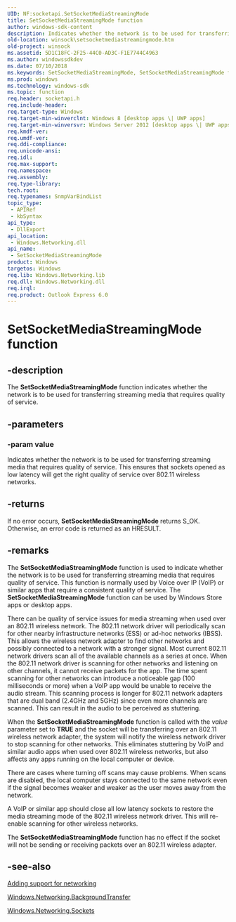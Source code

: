 ```yaml
---
UID: NF:socketapi.SetSocketMediaStreamingMode
title: SetSocketMediaStreamingMode function
author: windows-sdk-content
description: Indicates whether the network is to be used for transferring streaming media that requires quality of service.
old-location: winsock\setsocketmediastreamingmode.htm
old-project: winsock
ms.assetid: 5D1C18FC-2F25-44C0-AD3C-F1E7744C4963
ms.author: windowssdkdev
ms.date: 07/10/2018
ms.keywords: SetSocketMediaStreamingMode, SetSocketMediaStreamingMode function [Winsock], socketapi/SetSocketMediaStreamingMode, winsock.setsocketmediastreamingmode
ms.prod: windows
ms.technology: windows-sdk
ms.topic: function
req.header: socketapi.h
req.include-header: 
req.target-type: Windows
req.target-min-winverclnt: Windows 8 [desktop apps \| UWP apps]
req.target-min-winversvr: Windows Server 2012 [desktop apps \| UWP apps]
req.kmdf-ver: 
req.umdf-ver: 
req.ddi-compliance: 
req.unicode-ansi: 
req.idl: 
req.max-support: 
req.namespace: 
req.assembly: 
req.type-library: 
tech.root: 
req.typenames: SnmpVarBindList
topic_type:
 - APIRef
 - kbSyntax
api_type:
 - DllExport
api_location:
 - Windows.Networking.dll
api_name:
 - SetSocketMediaStreamingMode
product: Windows
targetos: Windows
req.lib: Windows.Networking.lib
req.dll: Windows.Networking.dll
req.irql: 
req.product: Outlook Express 6.0
---
```


# SetSocketMediaStreamingMode function


## -description


The 
<b>SetSocketMediaStreamingMode</b> function indicates whether the network is to be used for transferring streaming media that requires quality of service.


## -parameters




### -param value

Indicates whether the network is to be used for transferring streaming media that requires quality of service. This ensures that sockets opened as low latency will get the right quality of service over 802.11 wireless networks. 


## -returns



If no error occurs, 
<b>SetSocketMediaStreamingMode</b> returns S_OK. Otherwise, an error code is returned as an HRESULT.




## -remarks



The 
<b>SetSocketMediaStreamingMode</b> function is used to indicate whether the network is to be used for transferring streaming media that requires quality of service. This function is normally used by Voice over IP (VoIP) or similar apps that require a consistent quality of service.  The <b>SetSocketMediaStreamingMode</b> function can be used by Windows Store apps or desktop apps.

There can be quality of service issues for media streaming when used over an 802.11 wireless network. The 802.11 network driver will periodically scan for other nearby infrastructure networks (ESS) or ad-hoc networks (IBSS). This allows the wireless network adapter to find other networks and possibly connected to a network with a stronger signal. Most current 802.11 network drivers scan all of the available channels as a series at once. When the 802.11 network driver is scanning for other networks and listening on other channels, it cannot receive packets for the app. The time spent scanning for other networks can introduce a noticeable gap (100 milliseconds or more)  when a VoIP app would be unable to receive the audio stream. This scanning process is longer for 802.11 network adapters that are dual band (2.4GHz and 5GHz) since even more channels are scanned. This can result in the audio to be perceived as stuttering.

When the <b>SetSocketMediaStreamingMode</b> function is called with the <i>value</i> parameter set to <b>TRUE</b> and the socket will be transferring over an 802.11 wireless network adapter, the system will notify the wireless network driver to stop scanning for other networks. This eliminates stuttering by VoIP and similar audio apps when used over 802.11 wireless networks, but also affects any apps running on the local computer or device. 

There are cases where turning off scans may cause problems. When scans are disabled, the local computer  stays connected to the same network even if the signal becomes weaker and weaker as the user moves away from the network. 

A VoIP or similar app should close all low latency sockets to restore the media streaming mode of the 802.11 wireless network driver. This will re-enable scanning for other wireless networks.

The <b>SetSocketMediaStreamingMode</b> function has no effect if the socket will not be sending or receiving packets over an 802.11 wireless adapter.




## -see-also




<a href="https://msdn.microsoft.com/1c5819d6-bed7-4d65-b9d7-af5a2239b43f">Adding support for networking</a>



<a href="https://msdn.microsoft.com/8ab14c44-5ec6-47e8-8161-6087a27871f3">Windows.Networking.BackgroundTransfer</a>



<a href="https://msdn.microsoft.com/56188f36-3067-4a23-bf19-f9f0714f8dd6">Windows.Networking.Sockets</a>
 

 

